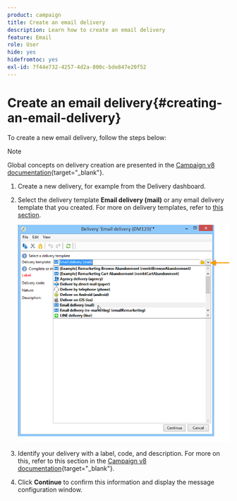 ```yaml
---
product: campaign
title: Create an email delivery
description: Learn how to create an email delivery
feature: Email
role: User
hide: yes
hidefromtoc: yes
exl-id: 7f44e732-4257-4d2a-800c-bde847e20f52
---
```

# Create an email delivery{#creating-an-email-delivery}

To create a new email delivery, follow the steps below:

>[!NOTE]
>
>Global concepts on delivery creation are presented in the [Campaign v8 documentation](https://experienceleague.adobe.com/docs/campaign/campaign-v8/send/create-message.html){target="_blank"}.

1. Create a new delivery, for example from the Delivery dashboard.
1. Select the delivery template **Email delivery (mail)** or any email delivery template that you created. For more on delivery templates, refer to [this section](about-templates.md).

   ![](assets/s_ncs_user_wizard_email01_1.png)

1. Identify your delivery with a label, code, and description. For more on this, refer to this section in the [Campaign v8 documentation](https://experienceleague.adobe.com/docs/campaign/campaign-v8/send/create-message.html#create-the-delivery){target="_blank"}.
1. Click **Continue** to confirm this information and display the message configuration window.
